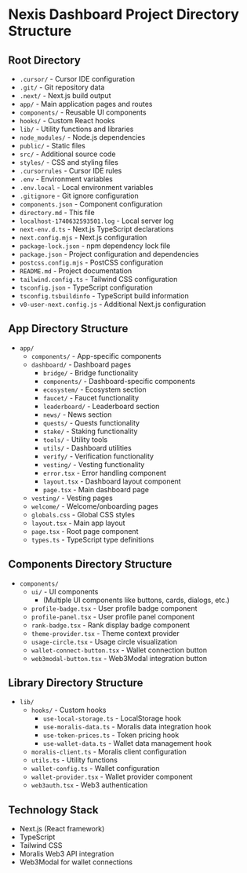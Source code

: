 # Nexis Dashboard Project Directory Structure

## Root Directory
- `.cursor/` - Cursor IDE configuration
- `.git/` - Git repository data
- `.next/` - Next.js build output
- `app/` - Main application pages and routes
- `components/` - Reusable UI components
- `hooks/` - Custom React hooks
- `lib/` - Utility functions and libraries
- `node_modules/` - Node.js dependencies
- `public/` - Static files
- `src/` - Additional source code
- `styles/` - CSS and styling files
- `.cursorrules` - Cursor IDE rules
- `.env` - Environment variables
- `.env.local` - Local environment variables
- `.gitignore` - Git ignore configuration
- `components.json` - Component configuration
- `directory.md` - This file
- `localhost-1740632593501.log` - Local server log
- `next-env.d.ts` - Next.js TypeScript declarations
- `next.config.mjs` - Next.js configuration
- `package-lock.json` - npm dependency lock file
- `package.json` - Project configuration and dependencies
- `postcss.config.mjs` - PostCSS configuration
- `README.md` - Project documentation
- `tailwind.config.ts` - Tailwind CSS configuration
- `tsconfig.json` - TypeScript configuration
- `tsconfig.tsbuildinfo` - TypeScript build information
- `v0-user-next.config.js` - Additional Next.js configuration

## App Directory Structure
- `app/`
  - `components/` - App-specific components
  - `dashboard/` - Dashboard pages
    - `bridge/` - Bridge functionality
    - `components/` - Dashboard-specific components
    - `ecosystem/` - Ecosystem section
    - `faucet/` - Faucet functionality
    - `leaderboard/` - Leaderboard section
    - `news/` - News section
    - `quests/` - Quests functionality
    - `stake/` - Staking functionality
    - `tools/` - Utility tools
    - `utils/` - Dashboard utilities
    - `verify/` - Verification functionality
    - `vesting/` - Vesting functionality
    - `error.tsx` - Error handling component
    - `layout.tsx` - Dashboard layout component
    - `page.tsx` - Main dashboard page
  - `vesting/` - Vesting pages
  - `welcome/` - Welcome/onboarding pages
  - `globals.css` - Global CSS styles
  - `layout.tsx` - Main app layout
  - `page.tsx` - Root page component
  - `types.ts` - TypeScript type definitions

## Components Directory Structure
- `components/`
  - `ui/` - UI components
    - (Multiple UI components like buttons, cards, dialogs, etc.)
  - `profile-badge.tsx` - User profile badge component
  - `profile-panel.tsx` - User profile panel component
  - `rank-badge.tsx` - Rank display badge component
  - `theme-provider.tsx` - Theme context provider
  - `usage-circle.tsx` - Usage circle visualization
  - `wallet-connect-button.tsx` - Wallet connection button
  - `web3modal-button.tsx` - Web3Modal integration button

## Library Directory Structure
- `lib/`
  - `hooks/` - Custom hooks
    - `use-local-storage.ts` - LocalStorage hook
    - `use-moralis-data.ts` - Moralis data integration hook
    - `use-token-prices.ts` - Token pricing hook
    - `use-wallet-data.ts` - Wallet data management hook
  - `moralis-client.ts` - Moralis client configuration
  - `utils.ts` - Utility functions
  - `wallet-config.ts` - Wallet configuration
  - `wallet-provider.tsx` - Wallet provider component
  - `web3auth.tsx` - Web3 authentication

## Technology Stack
- Next.js (React framework)
- TypeScript
- Tailwind CSS
- Moralis Web3 API integration
- Web3Modal for wallet connections

